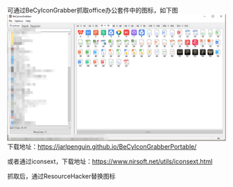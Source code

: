 可通过BeCyIconGrabber抓取office办公套件中的图标，如下图  
![image](./pic/01.png)  
下载地址：https://jarlpenguin.github.io/BeCyIconGrabberPortable/

或者通过iconsext，下载地址：https://www.nirsoft.net/utils/iconsext.html

抓取后，通过ResourceHacker替换图标